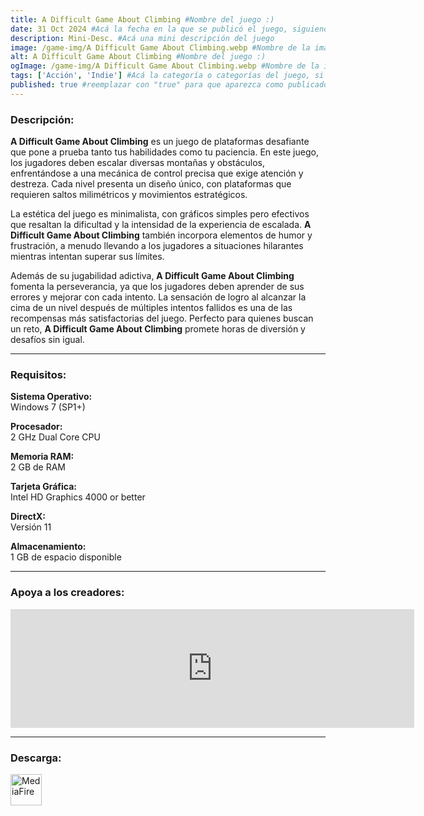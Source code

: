 ```yaml
---
title: A Difficult Game About Climbing #Nombre del juego :)
date: 31 Oct 2024 #Acá la fecha en la que se publicó el juego, siguiendo este formato: Dia "30", Mes "Oct", Año "2024" = como debe quedar: 30 Oct 2024
description: Mini-Desc. #Acá una mini descripción del juego
image: /game-img/A Difficult Game About Climbing.webp #Nombre de la imagen, por lo general es exactamente el mismo nombre que el juego excluyendo lo ":" (Dos puntos)
alt: A Difficult Game About Climbing #Nombre del juego :)
ogImage: /game-img/A Difficult Game About Climbing.webp #Nombre de la imagen, por lo general es exactamente el mismo nombre que el juego excluyendo lo ":" (Dos puntos)
tags: ['Acción', 'Indie'] #Acá la categoría o categorías del juego, si es más de una se coloca en este formato: ['Categoría1', 'Categoría2']
published: true #reemplazar con "true" para que aparezca como publicado
---
```


<!--En VSCode seleccionando una palabra, por ejemplo: "A Difficult Game About Climbing" y apretando Ctrl+F2 se seleccionan todas las palabras iguales-->

### Descripción:
**A Difficult Game About Climbing** es un juego de plataformas desafiante que pone a prueba tanto tus habilidades como tu paciencia. En este juego, los jugadores deben escalar diversas montañas y obstáculos, enfrentándose a una mecánica de control precisa que exige atención y destreza. Cada nivel presenta un diseño único, con plataformas que requieren saltos milimétricos y movimientos estratégicos.

La estética del juego es minimalista, con gráficos simples pero efectivos que resaltan la dificultad y la intensidad de la experiencia de escalada. **A Difficult Game About Climbing** también incorpora elementos de humor y frustración, a menudo llevando a los jugadores a situaciones hilarantes mientras intentan superar sus límites.

Además de su jugabilidad adictiva, **A Difficult Game About Climbing** fomenta la perseverancia, ya que los jugadores deben aprender de sus errores y mejorar con cada intento. La sensación de logro al alcanzar la cima de un nivel después de múltiples intentos fallidos es una de las recompensas más satisfactorias del juego. Perfecto para quienes buscan un reto, **A Difficult Game About Climbing** promete horas de diversión y desafíos sin igual.

<!--Prompt para Chat-GPT: Hazme una descripción para el juego "A Difficult Game About Climbing" y cada que menciones "A Difficult Game About Climbing" ponlo en negrita -->

---

### Requisitos:
**Sistema Operativo:**  
Windows 7 (SP1+)

**Procesador:**  
2 GHz Dual Core CPU

**Memoria RAM:**  
2 GB de RAM

**Tarjeta Gráfica:**  
Intel HD Graphics 4000 or better

**DirectX:**  
Versión 11

**Almacenamiento:**  
1 GB de espacio disponible

<!--Si falta o sobra un requisito se quita o se agrega manteniendo el mismo formato-->

---

### Apoya a los creadores:
<iframe src="https://store.steampowered.com/widget/2497920/" frameborder="0" width="646" height="190" style="background-color: transparent;"></iframe>

<!--Reemplazar los numeros (AppID) del juego (en este caso 2497920) por el numero (AppID) correspondiente con el juego a publicar-->
<!--El AppID se encuentra en la URL del Juego en Steam-->

---

### Descarga:

[<img src="https://gist.github.com/cxmeel/0dbc95191f239b631c3874f4ccf114e2/raw/download.svg" alt="MediaFire" height="50" />](https://www.mediafire.com/file/rflrzho9arnwp4b/A_Difficult_Game_About_Climbing.zip/file)

<!-- # se debe reemplazar por el link de descarga-->

<!--MediaFire se debe reemplazar por el servicio donde está subido el juego-->
